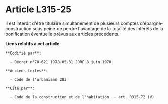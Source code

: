 # Article L315-25

Il est interdit d'être titulaire simultanément de plusieurs comptes d'épargne-construction sous peine de perdre l'avantage de
la totalité des intérêts de la bonification éventuelle prévus aux articles précédents.

**Liens relatifs à cet article**

	**Codifié par**:

	  - Décret n°78-621 1978-05-31 JORF 8 juin 1978

	**Anciens textes**:

	  - Code de l'urbanisme 283

	**Cité par**:

	  - Code de la construction et de l'habitation. - art. R315-72 (V)
